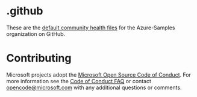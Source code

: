 # .github 

These are the [default community health files](https://help.github.com/en/articles/creating-a-default-community-health-file-for-your-organization) for the Azure-Samples organization on GitHub.

# Contributing

Microsoft projects adopt the [Microsoft Open Source Code of Conduct](https://opensource.microsoft.com/codeofconduct/). For more information see the [Code of Conduct FAQ](https://opensource.microsoft.com/codeofconduct/faq/) or contact [opencode@microsoft.com](mailto:opencode@microsoft.com) with any additional questions or comments.
